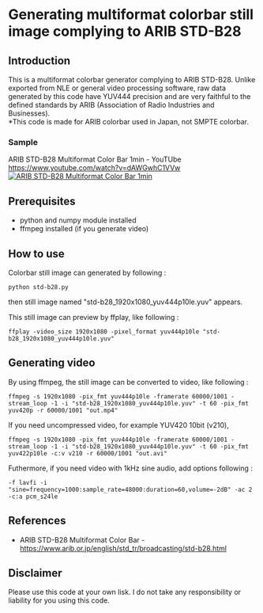 # Generating multiformat colorbar still image complying to ARIB STD-B28

## Introduction

This is a multiformat colorbar generator complying to ARIB STD-B28. Unlike exported from NLE or general video processing software, raw data generated by this code have YUV444 precision and are very faithful to the defined standards by ARIB (Association of Radio Industries and Businesses).  
*This code is made for ARIB colorbar used in Japan, not SMPTE colorbar.

### Sample
ARIB STD-B28 Multiformat Color Bar 1min - YouTUbe  
https://www.youtube.com/watch?v=dAWGwhC1VVw  
[![ARIB STD-B28 Multiformat Color Bar 1min](https://img.youtube.com/vi/dAWGwhC1VVw/1.jpg)](https://www.youtube.com/watch?v=dAWGwhC1VVw "ARIB STD-B28 Multiformat Color Bar 1min")

## Prerequisites

- python and numpy module installed
- ffmpeg installed (if you generate video)

## How to use

Colorbar still image can generated by following :
```
python std-b28.py
```

then still image named "std-b28_1920x1080_yuv444p10le.yuv" appears.

This still image can preview by ffplay, like following :
```
ffplay -video_size 1920x1080 -pixel_format yuv444p10le "std-b28_1920x1080_yuv444p10le.yuv"
```

## Generating video

By using ffmpeg, the still image can be converted to video, like following :
```
ffmpeg -s 1920x1080 -pix_fmt yuv444p10le -framerate 60000/1001 -stream_loop -1 -i "std-b28_1920x1080_yuv444p10le.yuv" -t 60 -pix_fmt yuv420p -r 60000/1001 "out.mp4"
```

If you need uncompressed video, for example YUV420 10bit (v210),
```
ffmpeg -s 1920x1080 -pix_fmt yuv444p10le -framerate 60000/1001 -stream_loop -1 -i "std-b28_1920x1080_yuv444p10le.yuv" -t 60 -pix_fmt yuv422p10le -c:v v210 -r 60000/1001 "out.avi"
```

Futhermore, if you need video with 1kHz sine audio, add options following :
```
-f lavfi -i "sine=frequency=1000:sample_rate=48000:duration=60,volume=-2dB" -ac 2 -c:a pcm_s24le
```

## References
- ARIB STD-B28 Multiformat Color Bar - 
https://www.arib.or.jp/english/std_tr/broadcasting/std-b28.html

## Disclaimer
Please use this code at your own lisk. I do not take any responsibility or liability for you using this code.
